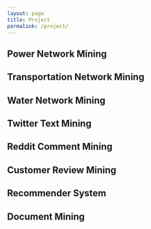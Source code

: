 ```yaml
---
layout: page
title: Project
permalink: /project/
---
```



## Power Network Mining


## Transportation Network Mining


## Water Network Mining


## Twitter Text Mining


## Reddit Comment Mining


## Customer Review Mining


## Recommender System


## Document Mining
